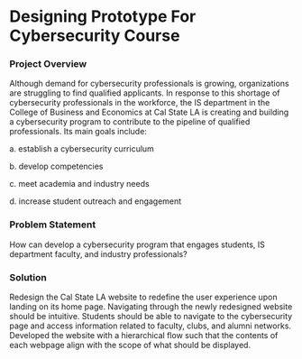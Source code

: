 # Designing Prototype For Cybersecurity Course
### Project Overview
Although demand for cybersecurity professionals is growing, organizations are struggling to find qualified applicants. In response to this shortage of cybersecurity professionals in the workforce, the IS department in the College of Business and Economics at Cal State LA is creating and building a cybersecurity program to contribute to the pipeline of qualified professionals. Its main goals include:

a. establish a cybersecurity curriculum 

b. develop competencies

c. meet academia and industry needs

d. increase student outreach and engagement

### Problem Statement
How can develop a cybersecurity program that engages students, IS department faculty, and industry professionals?

### Solution 
Redesign the Cal State LA website to redefine the user experience upon landing on its home page. Navigating through the newly redesigned website should be intuitive. Students should be able to navigate to the cybersecurity page and access information related to faculty, clubs, and alumni networks.
Developed the website with a hierarchical flow such that the contents of each webpage align with the scope of what should be displayed.
